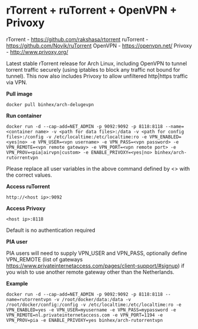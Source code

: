 rTorrent + ruTorrent + OpenVPN + Privoxy
==========================

rTorrent - https://github.com/rakshasa/rtorrent
ruTorrent - https://github.com/Novik/ruTorrent
OpenVPN - https://openvpn.net/
Privoxy - http://www.privoxy.org/

Latest stable rTorrent release for Arch Linux, including OpenVPN to tunnel torrent traffic securely (using iptables to block any traffic not bound for tunnel). This now also includes Privoxy to allow unfiltered http|https traffic via VPN.

**Pull image**

```
docker pull binhex/arch-delugevpn
```

**Run container**

```
docker run -d --cap-add=NET_ADMIN -p 9092:9092 -p 8118:8118 --name=<container name> -v <path for data files>:/data -v <path for config files>:/config -v /etc/localtime:/etc/localtime:ro -e VPN_ENABLED=<yes|no> -e VPN_USER=<vpn username> -e VPN_PASS=<vpn password> -e VPN_REMOTE=<vpn remote gateway> -e VPN_PORT=<vpn remote port> -e VPN_PROV=<pia|airvpn|custom> -e ENABLE_PRIVOXY=<yes|no> binhex/arch-rutorrentvpn
```

Please replace all user variables in the above command defined by <> with the correct values.

**Access ruTorrent**

```
http://<host ip>:9092
```

**Access Privoxy**

```
<host ip>:8118
```

Default is no authentication required

**PIA user**

PIA users will need to supply VPN_USER and VPN_PASS, optionally define VPN_REMOTE (list of gateways https://www.privateinternetaccess.com/pages/client-support/#signup) if you wish to use another remote gateway other than the Netherlands.

**Example**

```
docker run -d --cap-add=NET_ADMIN -p 9092:9092 -p 8118:8118 --name=rutorrentvpn -v /root/docker/data:/data -v /root/docker/config:/config -v /etc/localtime:/etc/localtime:ro -e VPN_ENABLED=yes -e VPN_USER=myusername -e VPN_PASS=mypassword -e VPN_REMOTE=nl.privateinternetaccess.com -e VPN_PORT=1194 -e VPN_PROV=pia -e ENABLE_PRIVOXY=yes binhex/arch-rutorrentvpn
```
